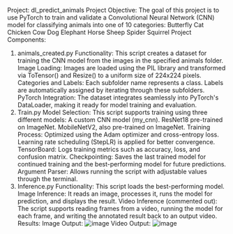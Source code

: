 Project: dl_predict_animals
Project Objective:
The goal of this project is to use PyTorch to train and validate a Convolutional Neural Network (CNN) model for classifying animals into one of 10 categories:
  Butterfly
  Cat
  Chicken
  Cow
  Dog
  Elephant
  Horse
  Sheep
  Spider
  Squirrel
  Project Components:
1. animals_created.py
Functionality: This script creates a dataset for training the CNN model from the images in the specified animals folder.
Image Loading: Images are loaded using the PIL library and transformed via ToTensor() and Resize() to a uniform size of 224x224 pixels.
Categories and Labels: Each subfolder name represents a class. Labels are automatically assigned by iterating through these subfolders.
PyTorch Integration: The dataset integrates seamlessly into PyTorch's DataLoader, making it ready for model training and evaluation.
2. Train.py
Model Selection: This script supports training using three different models:
A custom CNN model (my_cnn).
ResNet18 pre-trained on ImageNet.
MobileNetV2, also pre-trained on ImageNet.
Training Process:
Optimized using the Adam optimizer and cross-entropy loss.
Learning rate scheduling (StepLR) is applied for better convergence.
TensorBoard: Logs training metrics such as accuracy, loss, and confusion matrix.
Checkpointing: Saves the last trained model for continued training and the best-performing model for future predictions.
Argument Parser: Allows running the script with adjustable values through the terminal.
3. Inference.py
Functionality: This script loads the best-performing model.
Image Inference: It reads an image, processes it, runs the model for prediction, and displays the result.
Video Inference (commented out): The script supports reading frames from a video, running the model for each frame, and writing the annotated result back to an output video.
Results:
Image Output:
![image](https://github.com/user-attachments/assets/60c727c8-89d3-4674-b7aa-63fcc56bd8ad)
Video Output:
![image](https://github.com/user-attachments/assets/100ff5d6-998a-4679-a898-4688fa7a0a3e)

